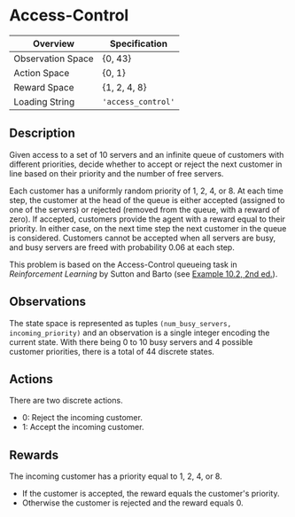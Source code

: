 # Access-Control
|     Overview      |    Specification   |
|-------------------|--------------------|
| Observation Space | \{0, 43\}          |
| Action Space      | \{0, 1\}           |
| Reward Space      | \{1, 2, 4, 8\}     |
| Loading String    | `'access_control'` |


## Description
Given access to a set of 10 servers and an infinite queue of customers with
different priorities, decide whether to accept or reject the next customer
in line based on their priority and the number of free servers. 

Each customer has a uniformly random priority of 1, 2, 4, or 8. At each time
step, the customer at the head of the queue is either accepted (assigned to one
of the servers) or rejected (removed from the queue, with a reward of zero).
If accepted, customers provide the agent with a reward equal to their priority.
In either case, on the next time step the next customer in the queue is
considered. Customers cannot be accepted when all servers are busy, and
busy servers are freed with probability 0.06 at each step.

This problem is based on the Access-Control queueing task in *Reinforcement
Learning* by Sutton and Barto (see [Example 10.2, 2nd ed.](http://incompleteideas.net/book/RLbook2020.pdf#page=274)).

## Observations
The state space is represented as tuples `(num_busy_servers, incoming_priority)`
and an observation is a single integer encoding the current state. With there
being 0 to 10 busy servers and 4 possible customer priorities, there is a total
of 44 discrete states.

## Actions
There are two discrete actions.
* 0: Reject the incoming customer.
* 1: Accept the incoming customer.

## Rewards
The incoming customer has a priority equal to 1, 2, 4, or 8.
* If the customer is accepted, the reward equals the customer's priority.
* Otherwise the customer is rejected and the reward equals 0.



